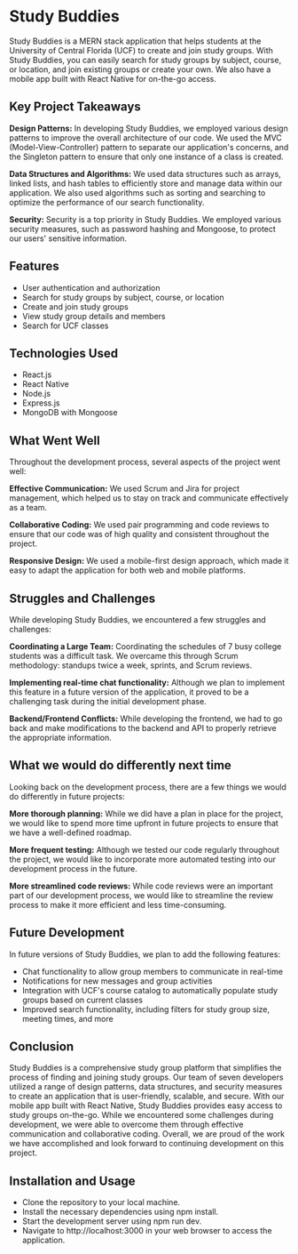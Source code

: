 # Study Buddies

Study Buddies is a MERN stack application that helps students at the University of Central Florida (UCF) to create and join study groups. With Study Buddies, you can easily search for study groups by subject, course, or location, and join existing groups or create your own. We also have a mobile app built with React Native for on-the-go access.


## Key Project Takeaways

**Design Patterns:** In developing Study Buddies, we employed various design patterns to improve the overall architecture of our code. We used the MVC (Model-View-Controller) pattern to separate our application's concerns, and the Singleton pattern to ensure that only one instance of a class is created.

**Data Structures and Algorithms:** We used data structures such as arrays, linked lists, and hash tables to efficiently store and manage data within our application. We also used algorithms such as sorting and searching to optimize the performance of our search functionality.

**Security:** Security is a top priority in Study Buddies. We employed various security measures, such as password hashing and Mongoose, to protect our users' sensitive information.

## Features

* User authentication and authorization
* Search for study groups by subject, course, or location
* Create and join study groups
* View study group details and members
* Search for UCF classes

## Technologies Used

* React.js
* React Native
* Node.js
* Express.js
* MongoDB with Mongoose


## What Went Well

Throughout the development process, several aspects of the project went well:

**Effective Communication:** We used Scrum and Jira for project management, which helped us to stay on track and communicate effectively as a team.

**Collaborative Coding:** We used pair programming and code reviews to ensure that our code was of high quality and consistent throughout the project.

**Responsive Design:** We used a mobile-first design approach, which made it easy to adapt the application for both web and mobile platforms.

## Struggles and Challenges

While developing Study Buddies, we encountered a few struggles and challenges:

**Coordinating a Large Team:** Coordinating the schedules of 7 busy college students was a difficult task. We overcame this through Scrum methodology: standups twice a week, sprints, and Scrum reviews.

**Implementing real-time chat functionality:** Although we plan to implement this feature in a future version of the application, it proved to be a challenging task during the initial development phase.

**Backend/Frontend Conflicts:** While developing the frontend, we had to go back and make modifications to the backend and API to properly retrieve the appropriate information.

## What we would do differently next time

Looking back on the development process, there are a few things we would do differently in future projects:

**More thorough planning:** While we did have a plan in place for the project, we would like to spend more time upfront in future projects to ensure that we have a well-defined roadmap.

**More frequent testing:** Although we tested our code regularly throughout the project, we would like to incorporate more automated testing into our development process in the future.

**More streamlined code reviews:** While code reviews were an important part of our development process, we would like to streamline the review process to make it more efficient and less time-consuming.

## Future Development

In future versions of Study Buddies, we plan to add the following features:

* Chat functionality to allow group members to communicate in real-time
* Notifications for new messages and group activities
* Integration with UCF's course catalog to automatically populate study groups based on current classes
* Improved search functionality, including filters for study group size, meeting times, and more

## Conclusion

Study Buddies is a comprehensive study group platform that simplifies the process of finding and joining study groups. Our team of seven developers utilized a range of design patterns, data structures, and security measures to create an application that is user-friendly, scalable, and secure. With our mobile app built with React Native, Study Buddies provides easy access to study groups on-the-go. While we encountered some challenges during development, we were able to overcome them through effective communication and collaborative coding. Overall, we are proud of the work we have accomplished and look forward to continuing development on this project.


## Installation and Usage

* Clone the repository to your local machine.
* Install the necessary dependencies using npm install.
* Start the development server using npm run dev.
* Navigate to http://localhost:3000 in your web browser to access the application.
